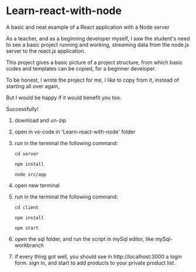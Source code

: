 # Learn-react-with-node
A basic and neat example of a React application with a Node server

As a teacher, and as a beginning developer myself, I saw the student's need to see a basic project running and working, streaming data from the node.js server to the react.js application.


This project gives a basic picture of a project structure, from which basic codes and templates can be copied, for a beginner developer.


To be honest, I wrote the project for me, I like to copy from it, instead of starting all over again,


But I would be happy if it would benefit you too.


Successfully!


1. download and un-zip
2. open in vs-code in 'Learn-react-with-node' folder
3. run in the terminal the following command:
  
       cd server
  
       npm install
  
       node src/app
       
       
  
4. open new terminal
5. run in the terminal the following command:
  
       cd client
  
       npm install
  
       npm start
       
       
  
6. open the sql folder, and run the script in mySql editor, like mySql-workbranch
7. if every thing got well, you should see in http://localhost:3000 a login form. sign in, and start to add products to your private product list.